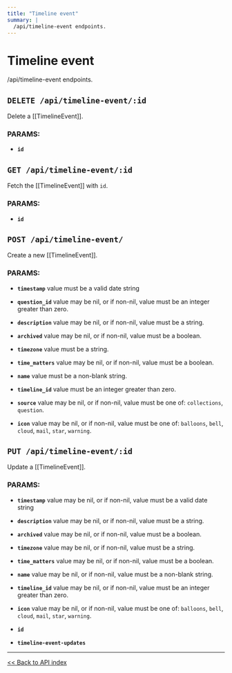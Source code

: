 ```yaml
---
title: "Timeline event"
summary: |
  /api/timeline-event endpoints.
---
```


# Timeline event

/api/timeline-event endpoints.

## `DELETE /api/timeline-event/:id`

Delete a [[TimelineEvent]].

### PARAMS:

*  **`id`**

## `GET /api/timeline-event/:id`

Fetch the [[TimelineEvent]] with `id`.

### PARAMS:

*  **`id`**

## `POST /api/timeline-event/`

Create a new [[TimelineEvent]].

### PARAMS:

*  **`timestamp`** value must be a valid date string

*  **`question_id`** value may be nil, or if non-nil, value must be an integer greater than zero.

*  **`description`** value may be nil, or if non-nil, value must be a string.

*  **`archived`** value may be nil, or if non-nil, value must be a boolean.

*  **`timezone`** value must be a string.

*  **`time_matters`** value may be nil, or if non-nil, value must be a boolean.

*  **`name`** value must be a non-blank string.

*  **`timeline_id`** value must be an integer greater than zero.

*  **`source`** value may be nil, or if non-nil, value must be one of: `collections`, `question`.

*  **`icon`** value may be nil, or if non-nil, value must be one of: `balloons`, `bell`, `cloud`, `mail`, `star`, `warning`.

## `PUT /api/timeline-event/:id`

Update a [[TimelineEvent]].

### PARAMS:

*  **`timestamp`** value may be nil, or if non-nil, value must be a valid date string

*  **`description`** value may be nil, or if non-nil, value must be a string.

*  **`archived`** value may be nil, or if non-nil, value must be a boolean.

*  **`timezone`** value may be nil, or if non-nil, value must be a string.

*  **`time_matters`** value may be nil, or if non-nil, value must be a boolean.

*  **`name`** value may be nil, or if non-nil, value must be a non-blank string.

*  **`timeline_id`** value may be nil, or if non-nil, value must be an integer greater than zero.

*  **`icon`** value may be nil, or if non-nil, value must be one of: `balloons`, `bell`, `cloud`, `mail`, `star`, `warning`.

*  **`id`** 

*  **`timeline-event-updates`**

---

[<< Back to API index](../api-documentation.md)